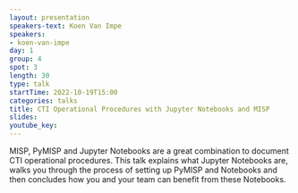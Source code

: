 ```yaml
---
layout: presentation
speakers-text: Koen Van Impe 
speakers:
- koen-van-impe 
day: 1
group: 4 
spot: 3
length: 30 
type: talk 
startTime: 2022-10-19T15:00
categories: talks 
title: CTI Operational Procedures with Jupyter Notebooks and MISP 
slides:
youtube_key:
---
```


MISP, PyMISP and Jupyter Notebooks are a great combination to document CTI operational procedures. This talk explains what Jupyter Notebooks are, walks you through the process of setting up PyMISP and Notebooks and then concludes how you and your team can benefit from these Notebooks.
